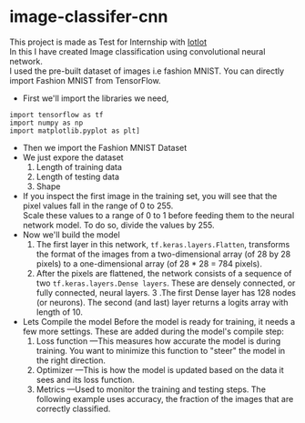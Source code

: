 # image-classifer-cnn

This project is made as Test for Internship with [IotIot](http://iotiot.in/) \
In this I have created Image classification using convolutional neural network. \
I used the pre-built dataset of images i.e fashion MNIST. You can directly import Fashion MNIST from TensorFlow.  
  
- First we'll import the libraries we need,  
```
import tensorflow as tf
import numpy as np
import matplotlib.pyplot as plt]
```  
- Then we import the Fashion MNIST Dataset 
- We just expore the dataset 
  1. Length of training data
  2. Length of testing data
  3. Shape
- If you inspect the first image in the training set, you will see that the pixel values fall in the range of 0 to 255. \
Scale these values to a range of 0 to 1 before feeding them to the neural network model. To do so, divide the values by 255.
- Now we'll build the model
  1. The first layer in this network, ```tf.keras.layers.Flatten```, transforms the format of the images from a two-dimensional array (of 28 by 28 pixels) to a one-dimensional array (of 28 * 28 = 784 pixels).
  2. After the pixels are flattened, the network consists of a sequence of two ```tf.keras.layers.Dense layers```. These are densely connected, or fully connected, neural layers. 
  3 .The first Dense layer has 128 nodes (or neurons). The second (and last) layer returns a logits array with length of 10. 
- Lets Compile the model
Before the model is ready for training, it needs a few more settings. These are added during the model's compile step:  
  1. Loss function —This measures how accurate the model is during training. You want to minimize this function to "steer" the model in the right direction.
  2. Optimizer —This is how the model is updated based on the data it sees and its loss function.
  3. Metrics —Used to monitor the training and testing steps. The following example uses accuracy, the fraction of the images that are correctly classified.

